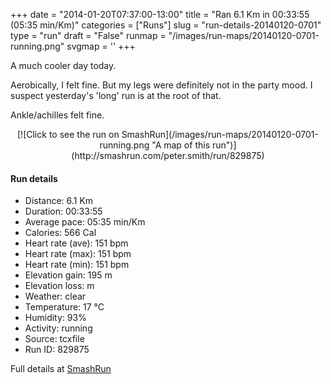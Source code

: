 +++
date = "2014-01-20T07:37:00-13:00"
title = "Ran 6.1 Km in 00:33:55 (05:35 min/Km)"
categories = ["Runs"]
slug = "run-details-20140120-0701"
type = "run"
draft = "False"
runmap = "/images/run-maps/20140120-0701-running.png"
svgmap = '<polyline points="86 32, 81 31, 62 37, 34 59, 34 59, 10 67, 6 68, 0 64, 0 62, 11 53, 22 47, 30 43, 45 33, 59 39, 64 37, 65 35, 72 34, 76 32, 83 32, 99 35, 100 35, 95 44, 90 44, 86 53, 82 54">'
+++

A much cooler day today. 

Aerobically, I felt fine. But my legs were definitely not in the party mood. I suspect yesterday's 'long' run is at the root of that. 

Ankle/achilles felt fine. 



<!--more-->

<center>
[![Click to see the run on SmashRun](/images/run-maps/20140120-0701-running.png "A map of this run")](http://smashrun.com/peter.smith/run/829875)
</center>

#### Run details

* Distance: 6.1 Km
* Duration: 00:33:55
* Average pace: 05:35 min/Km
* Calories: 566 Cal
* Heart rate (ave): 151 bpm
* Heart rate (max): 151 bpm
* Heart rate (min): 151 bpm
* Elevation gain: 195 m
* Elevation loss:  m
* Weather: clear
* Temperature: 17 &deg;C
* Humidity: 93%
* Activity: running
* Source: tcxfile
* Run ID: 829875

Full details at [SmashRun](http://smashrun.com/peter.smith/run/829875)